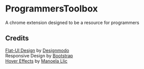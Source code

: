 ProgrammersToolbox
==================

A chrome extension designed to be a resource for programmers




Credits
------

[Flat-UI Design](http://designmodo.github.io/Flat-UI/) by [Designmodo](http://designmodo.github.io/Flat-UI/)   
Responsive Design by [Bootstrap](http://getbootstrap.com/)    
[Hover Effects](http://tympanus.net/codrops/2012/08/08/circle-hover-effects-with-css-transitions/) by [Manoela Llic](http://tympanus.net/codrops/author/crnacura/)   




